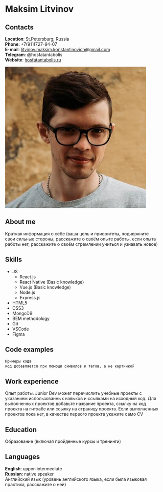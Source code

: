 # Maksim Litvinov

## Contacts

**Location**: St.Petersburg, Russia  
**Phone**: +7(911)727-94-07  
**E-mail**: litvinov.maksim.konstantinovich@gmail.com  
**Telegram**: @hosfatantabolis  
**Website**: [hosfatantabolis.ru](https://hosfatantabolis.ru)

![My photo](/img/me.jpg "My photo")

## About me

Краткая информация о себе (ваша цель и приоритеты, подчеркните свои сильные стороны, расскажите о своём опыте работы, если опыта работы нет, расскажите о своём стремлении учиться и узнавать новое)

## Skills

- JS
  - React.js
  - React Native (Basic knowledge)
  - Vue.js (Basic knowledge)
  - Node.js
  - Express.js
- HTML5
- CSS3
- MongoDB
- BEM methodology
- Git
- VSCode
- Figma

## Code examples

```
Примеры кода
код добавляется при помощи символов и тегов, а не картинкой
```

## Work experience

Опыт работы. Junior Dev может перечислить учебные проекты с указанием использованных навыков и ссылками на исходный код.
Для выполненных проектов добавьте название проекта, ссылку на код проекта на гитхабе или ссылку на страницу проекта. Если выполненных проектов пока нет, в качестве первого проекта укажите само CV

## Education

Образование (включая пройденные курсы и тренинги)

## Languages

**English**: upper-intermediate  
**Russian**: native speaker  
Английский язык (уровень английского языка, если была языковая практика, расскажите о ней)
